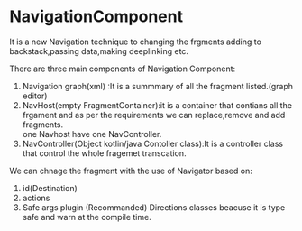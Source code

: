 # NavigationComponent
It is a new Navigation technique to changing the frgments adding to backstack,passing data,making deeplinking etc.<br>

There are three main components of Navigation Component:<br>
1) Navigation graph(xml) :It is a summmary of all the fragment listed.(graph editor)<br>
2) NavHost(empty FragmentContainer):it is a container that contians all the frgament and as per the requirements we can replace,remove and add fragments.<br>
one Navhost have one NavController.<br>
3) NavController(Object kotlin/java Contoller class):It is a controller class that control the whole fragemet transcation.<br>

We can chnage the fragment with the use of Navigator based on:
1) id(Destination)
2) actions
3) Safe args plugin (Recommanded) Directions classes beacuse it is type safe and warn at the compile time.
